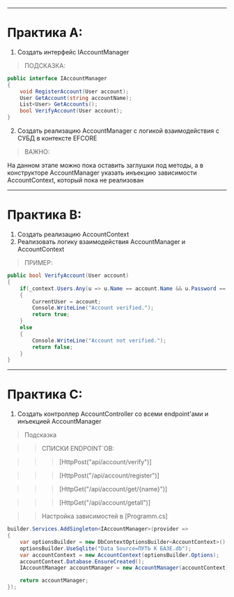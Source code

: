 
---
# Практика А:

1. Создать интерфейс IAccountManager

> ПОДСКАЗКА:

```C#
public interface IAccountManager
{
    void RegisterAccount(User account); 
    User GetAccount(string accountName);
    List<User> GetAccounts(); 
    bool VerifyAccount(User account);
}
```



2. Создать реализацию AccountManager с логикой взаимодействия с СУБД в контексте EFCORE

> ВАЖНО: 

На данном этапе можно пока оставить заглушки под методы, а в конструкторе AccountManager указать инъекцию зависимости AccountContext, который пока не реализован
 
--- 
# Практика B: 
1. Создать реализацию AccountContext
2. Реализовать логику взаимодействия AccountManager и  AccountContext
> ПРИМЕР:
```C#
public bool VerifyAccount(User account)
{
    if(_context.Users.Any(u => u.Name == account.Name && u.Password == account.Password))
    {
        CurrentUser = account;
        Console.WriteLine("Account verified.");
        return true;    
    }
    else 
    {
        Console.WriteLine("Account not verified.");
        return false; 
    }    
}
``` 
--- 
# Практика C:

1. Создать контроллер AccountController со всеми endpoint'ами и инъекцией AccountManager



> Подсказка


>> СПИСКИ ENDPOINT`ОВ:


>>> [HttpPost("api/account/verify")]      

>>> [HttpPost("/api/account/register")]   

>>> [HttpGet("/api/account/get/{name}")] 

>>> [HttpGet("/api/account/getall")]



>> Настройка зависимостей в [Programm.cs]
```C#
builder.Services.AddSingleton<IAccountManager>(provider =>
{
    var optionsBuilder = new DbContextOptionsBuilder<AccountContext>();
    optionsBuilder.UseSqlite("Data Source=ПУТЬ К БАЗЕ.db"); 
    var accountContext = new AccountContext(optionsBuilder.Options);
    accountContext.Database.EnsureCreated();  
    IAccountManager accountManager = new AccountManager(accountContext);

    return accountManager;
});
```
